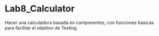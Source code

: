 # Lab8_Calculator
Hacer una calculadora basada en componentes, con funciones basicas para facilitar el objetivo de Testing.

